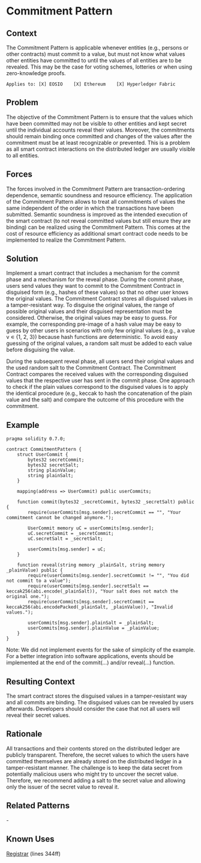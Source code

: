 # Commitment Pattern
## Context
The Commitment Pattern is applicable whenever entities (e.g., persons or other contracts) must commit to a value, but must not know what values other entities have committed to until the values of all entities are to be revealed. This may be the case for voting schemes, lotteries or when using zero-knowledge proofs.

``Applies to: [X] EOSIO    [X] Ethereum    [X] Hyperledger Fabric``

## Problem
The objective of the Commitment Pattern is to ensure that the values which have been committed may not be visible to other entities and kept secret until the individual accounts reveal their values. Moreover, the commitments should remain binding once committed and changes of the values after the commitment must be at least recognizable or prevented. This is a problem as all smart contract interactions on the distributed ledger are usually visible to all entities.

## Forces
The forces involved in the Commitment Pattern are transaction-ordering dependence, semantic soundness and resource efficiency. The application of the Commitment Pattern allows to treat all commitments of values the same independent of the order in which the transactions have been submitted. Semantic soundness is improved as the intended execution of the smart contract (to not reveal committed values but still ensure they are binding) can be realized using the Commitment Pattern. This comes at the cost of resource efficiency as additional smart contract code needs to be implemented to realize the Commitment Pattern.

## Solution
Implement a smart contract that includes a mechanism for the commit phase and a mechanism for the reveal phase. During the commit phase, users send values they want to commit to the Commitment Contract in disguised form (e.g., hashes of these values) so that no other user knows the original values. The Commitment Contract stores all disguised values in a tamper-resistant way. To disguise the original values, the range of possible original values and their disguised representation must be considered. Otherwise, the original values may be easy to guess. For example, the corresponding pre-image of a hash value may be easy to guess by other users in scenarios with only few original values (e.g., a value v ∊ {1, 2, 3}) because hash functions are deterministic. To avoid easy guessing of the original values, a random salt must be added to each value before disguising the value.

During the subsequent reveal phase, all users send their original values and the used random salt to the Commitment Contract. The Commitment Contract compares the received values with the corresponding disguised values that the respective user has sent in the commit phase. One approach to check if the plain values correspond to the disguised values is to apply the identical procedure (e.g., keccak to hash the concatenation of the plain value and the salt) and compare the outcome of this procedure with the commitment.

## Example

```Solidity
pragma solidity 0.7.0;

contract CommitmentPattern {
    struct UserCommit { 
        bytes32 secretCommit; 
        bytes32 secretSalt; 
        string plainValue; 
        string plainSalt;
    }

    mapping(address => UserCommit) public userCommits;

    function commit(bytes32 _secretCommit, bytes32 _secretSalt) public {
        require(userCommits[msg.sender].secretCommit == "", "Your commitment cannot be changed anymore.");

        UserCommit memory uC = userCommits[msg.sender];
        uC.secretCommit = _secretCommit;
        uC.secretSalt = _secretSalt;

        userCommits[msg.sender] = uC;
    }

    function reveal(string memory _plainSalt, string memory _plainValue) public { 
        require(userCommits[msg.sender].secretCommit != "", "You did not commit to a value"); 
        require(userCommits[msg.sender].secretSalt == keccak256(abi.encode(_plainSalt)), "Your salt does not match the original one."); 
        require(userCommits[msg.sender].secretCommit == keccak256(abi.encodePacked(_plainSalt, _plainValue)), "Invalid values.");

        userCommits[msg.sender].plainSalt = _plainSalt;
        userCommits[msg.sender].plainValue = _plainValue;
    }
}
```

Note: We did not implement events for the sake of simplicity of the example. For a better integration into software applications, events should be implemented at the end of the commit(…) and/or reveal(…) function.

## Resulting Context
The smart contract stores the disguised values in a tamper-resistant way and all commits are binding. The disguised values can be revealed by users afterwards. Developers should consider the case that not all users will reveal their secret values.

## Rationale
All transactions and their contents stored on the distributed ledger are publicly transparent. Therefore, the secret values to which the users have committed themselves are already stored on the distributed ledger in a tamper-resistant manner. The challenge is to keep the data secret from potentially malicious users who might try to uncover the secret value. Therefore, we recommend adding a salt to the secret value and allowing only the issuer of the secret value to reveal it.

## Related Patterns
\-

## Known Uses
[Registrar](https://etherscan.io/address/0x6090A6e47849629b7245Dfa1Ca21D94cd15878Ef#code) (lines 344ff)
